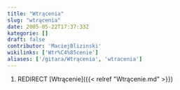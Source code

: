 ```yaml
---
title: "Wtrącenia"
slug: "wtrącenia"
date: 2005-05-22T17:37:33Z
kategorie: []
draft: false
contributor: 'MaciejBlizinski'
wikilinks: ['Wtr%C4%85cenie']
aliases: ['/gitara/Wtrącenia', 'wtracenia']
---
```

1.  REDIRECT [Wtrącenie]({{< relref "Wtrącenie.md" >}})
